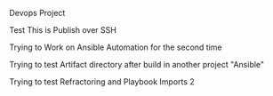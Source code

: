 Devops Project

Test 
 This is Publish over SSH

Trying to Work on Ansible Automation for the second time

Trying to test Artifact directory after build in another project "Ansible"


Trying to test Refractoring and Playbook Imports 2



